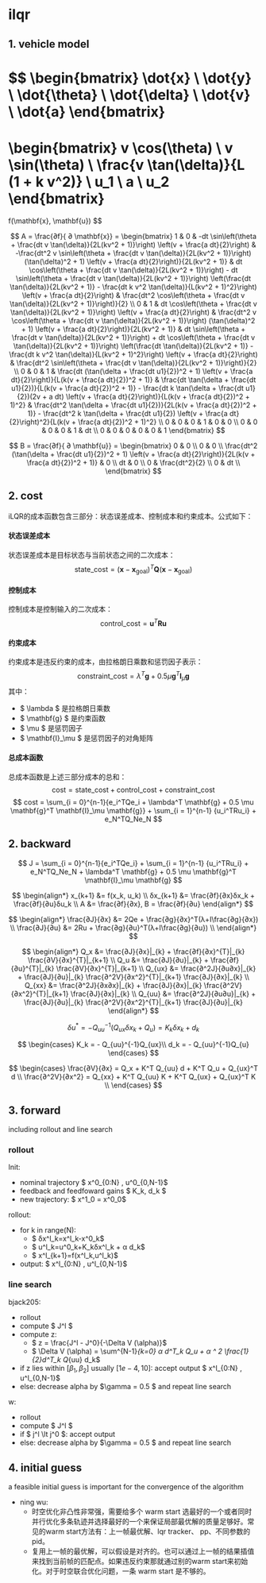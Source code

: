 # ilqr
## 1. vehicle model
$$
\begin{bmatrix}
    \dot{x} \\
    \dot{y} \\
    \dot{\theta} \\
    \dot{\delta} \\
    \dot{v} \\
    \dot{a}
\end{bmatrix}
=
\begin{bmatrix}
    v \cos(\theta) \\
    v \sin(\theta) \\
    \frac{v \tan(\delta)}{L (1 + k v^2)} \\
    u_1 \\
    a \\
    u_2
\end{bmatrix}
=
f(\mathbf{x}, \mathbf{u})
$$

$$
A = \frac{∂f}{ ∂ \mathbf{x}} =
\begin{bmatrix}
1 & 0 & -dt \sin\left(\theta + \frac{dt v \tan(\delta)}{2L(kv^2 + 1)}\right) \left(v + \frac{a dt}{2}\right) & -\frac{dt^2 v \sin\left(\theta + \frac{dt v \tan(\delta)}{2L(kv^2 + 1)}\right) (\tan(\delta)^2 + 1) \left(v + \frac{a dt}{2}\right)}{2L(kv^2 + 1)} & dt \cos\left(\theta + \frac{dt v \tan(\delta)}{2L(kv^2 + 1)}\right) - dt \sin\left(\theta + \frac{dt v \tan(\delta)}{2L(kv^2 + 1)}\right) \left(\frac{dt \tan(\delta)}{2L(kv^2 + 1)} - \frac{dt k v^2 \tan(\delta)}{L(kv^2 + 1)^2}\right) \left(v + \frac{a dt}{2}\right) & \frac{dt^2 \cos\left(\theta + \frac{dt v \tan(\delta)}{2L(kv^2 + 1)}\right)}{2} \\
0 & 1 & dt \cos\left(\theta + \frac{dt v \tan(\delta)}{2L(kv^2 + 1)}\right) \left(v + \frac{a dt}{2}\right) & \frac{dt^2 v \cos\left(\theta + \frac{dt v \tan(\delta)}{2L(kv^2 + 1)}\right) (\tan(\delta)^2 + 1) \left(v + \frac{a dt}{2}\right)}{2L(kv^2 + 1)} & dt \sin\left(\theta + \frac{dt v \tan(\delta)}{2L(kv^2 + 1)}\right) + dt \cos\left(\theta + \frac{dt v \tan(\delta)}{2L(kv^2 + 1)}\right) \left(\frac{dt \tan(\delta)}{2L(kv^2 + 1)} - \frac{dt k v^2 \tan(\delta)}{L(kv^2 + 1)^2}\right) \left(v + \frac{a dt}{2}\right) & \frac{dt^2 \sin\left(\theta + \frac{dt v \tan(\delta)}{2L(kv^2 + 1)}\right)}{2} \\
0 & 0 & 1 & \frac{dt (\tan(\delta + \frac{dt u1}{2})^2 + 1) \left(v + \frac{a dt}{2}\right)}{L(k(v + \frac{a dt}{2})^2 + 1)} & \frac{dt \tan(\delta + \frac{dt u1}{2})}{L(k(v + \frac{a dt}{2})^2 + 1)} - \frac{dt k \tan(\delta + \frac{dt u1}{2})(2v + a dt) \left(v + \frac{a dt}{2}\right)}{L(k(v + \frac{a dt}{2})^2 + 1)^2} & \frac{dt^2 \tan(\delta + \frac{dt u1}{2})}{2L(k(v + \frac{a dt}{2})^2 + 1)} - \frac{dt^2 k \tan(\delta + \frac{dt u1}{2}) \left(v + \frac{a dt}{2}\right)^2}{L(k(v + \frac{a dt}{2})^2 + 1)^2} \\
0 & 0 & 0 & 1 & 0 & 0 \\
0 & 0 & 0 & 0 & 1 & dt \\
0 & 0 & 0 & 0 & 0 & 1
\end{bmatrix}
$$

$$
B = \frac{∂f}{ ∂ \mathbf{u}} =
\begin{bmatrix}
0 &      0 \\
0 &      0 \\
\frac{dt^2 (\tan(\delta + \frac{dt u1}{2})^2 + 1) \left(v + \frac{a dt}{2}\right)}{2L(k(v + \frac{a dt}{2})^2 + 1)} &      0 \\
dt &      0 \\
0 & \frac{dt^2}{2} \\
0 &     dt \\
\end{bmatrix}
$$

## 2. cost
iLQR的成本函数包含三部分：状态误差成本、控制成本和约束成本。公式如下：
#### 状态误差成本
状态误差成本是目标状态与当前状态之间的二次成本：
$$
\text{state\_cost} = (\mathbf{x} - \mathbf{x}_\text{goal})^T \mathbf{Q} (\mathbf{x} - \mathbf{x}_\text{goal})
$$
#### 控制成本
控制成本是控制输入的二次成本：
$$
\text{control\_cost} = \mathbf{u}^T \mathbf{R} \mathbf{u}
$$
#### 约束成本
约束成本是违反约束的成本，由拉格朗日乘数和惩罚因子表示：
$$
\text{constraint\_cost} = \lambda^T \mathbf{g} + 0.5 \mu \mathbf{g}^T \mathbf{I}_\mu \mathbf{g}
$$
其中：
- $ \lambda $ 是拉格朗日乘数
- $ \mathbf{g} $ 是约束函数
- $ \mu $ 是惩罚因子
- $ \mathbf{I}_\mu $ 是惩罚因子的对角矩阵

#### 总成本函数
总成本函数是上述三部分成本的总和：
$$
\text{cost} = \text{state\_cost} + \text{control\_cost} + \text{constraint\_cost}
$$
$$
cost = \sum_{i = 0}^{n-1}{e_i^TQe_i + \lambda^T \mathbf{g} + 0.5 \mu \mathbf{g}^T \mathbf{I}_\mu \mathbf{g}} + \sum_{i = 1}^{n-1} {u_i^TRu_i} + e_N^TQ_Ne_N
$$

## 2. backward

$$
J = \sum_{i = 0}^{n-1}{e_i^TQe_i} + \sum_{i = 1}^{n-1} {u_i^TRu_i} + e_N^TQ_Ne_N  + \lambda^T \mathbf{g} + 0.5 \mu \mathbf{g}^T \mathbf{I}_\mu \mathbf{g}
$$

$$
\begin{align*}
    x_{k+1} &= f(x_k, u_k) \\
    δx_{k+1} &= \frac{∂f}{∂x}δx_k + \frac{∂f}{∂u}δu_k \\
    A &= \frac{∂f}{∂x},  B = \frac{∂f}{∂u}
\end{align*}
$$

$$
\begin{align*}
    \frac{∂J}{∂x} &= 2Qe + \frac{∂g}{∂x}^T(λ+I\frac{∂g}{∂x}) \\ 
    \frac{∂J}{∂u} &= 2Ru + \frac{∂g}{∂u}^T(λ+I\frac{∂g}{∂u}) \\ 
\end{align*}
$$

$$
\begin{align*}
    Q_x &= \frac{∂J}{∂x}|_{k} + \frac{∂f}{∂x}^{T}|_{k} \frac{∂V}{∂x}^{T}|_{k+1} \\
    Q_u &= \frac{∂J}{∂u}|_{k} + \frac{∂f}{∂u}^{T}|_{k} \frac{∂V}{∂x}^{T}|_{k+1} \\
    Q_{ux} &= \frac{∂^2J}{∂u∂x}|_{k} +   \frac{∂J}{∂u}|_{k} \frac{∂^2V}{∂x^2}^{T}|_{k+1} \frac{∂J}{∂x}|_{k} \\
    Q_{xx} &= \frac{∂^2J}{∂x∂x}|_{k} +   \frac{∂J}{∂x}|_{k} \frac{∂^2V}{∂x^2}^{T}|_{k+1} \frac{∂J}{∂x}|_{k} \\
    Q_{uu} &= \frac{∂^2J}{∂u∂u}|_{k} +   \frac{∂J}{∂u}|_{k} \frac{∂^2V}{∂x^2}^{T}|_{k+1} \frac{∂J}{∂u}|_{k}
\end{align*}
$$

$$
δ u^* = - Q_{uu}^{-1} (Q_{ux}δ x_k + Q_{u}) =K_k δ x_k + d_k
$$

$$
\begin{cases}
    K_k = - Q_{uu}^{-1}Q_{ux}\\
    d_k = - Q_{uu}^{-1}Q_{u}
\end{cases}
$$

$$
\begin{cases}
    \frac{∂V}{∂x} = Q_x + K^T Q_{uu} d + K^T Q_u + Q_{ux}^T d \\
    \frac{∂^2V}{∂x^2} = Q_{xx} + K^T Q_{uu} K + K^T Q_{ux} + Q_{ux}^T K \\
\end{cases}
$$

## 3. forward

including rollout and line search

### rollout

Init: 
- nominal trajectory $ x^0_{0:N} , u^0_{0,N-1}$
- feedback and feedfoward gains $ K_k, d_k $
- new trajectory: $ x^1_0 = x^0_0$

rollout:
- for k in range(N):
    - $ δx^l_k=x^l_k-x^0_k$
    - $ u^l_k=u^0_k+K_kδx^l_k + α d_k$
    - $ x^l_{k+1}=f(x^l_k,u^l_k)$
- output: $ x^l_{0:N} , u^l_{0,N-1}$

### line search
bjack205:
- rollout
- compute $ J^l $
- compute z:
    - $ z = \frac{J^l - J^0}{-\Delta V (\alpha)}$
    - $ \Delta V (\alpha) = \sum^{N-1}_{k=0} α d^T_k Q_u + α ^ 2 \frac{1}{2}d^T_k Q_{uu} d_k$
- if z lies within $[β_1, β_2]$ usually $[1e-4, 10]$: accept output $ x^l_{0:N} , u^l_{0,N-1}$
- else: decrease alpha by $\gamma = 0.5 $ and repeat line search

w:
- rollout
- compute $ J^l $
- if $ j^l \lt j^0 $: accept output
- else: decrease alpha by $\gamma = 0.5 $ and repeat line search

## 4. initial guess

a feasible initial guess is important for the convergence of the algorithm

- ning wu: 
    - 时空优化非凸性非常强，需要给多个 warm start 选最好的一个或者同时并行优化多条轨迹并选择最好的一个来保证局部最优解的质量足够好。常见的warm start方法有：上一帧最优解、lqr tracker、 pp、不同参数的pid。
    - 复用上一帧的最优解，可以假设是对齐的。也可以通过上一帧的结果插值来找到当前帧的匹配点。如果违反约束那就通过别的warm start来初始化。对于时空联合优化问题，一条 warm start 是不够的。